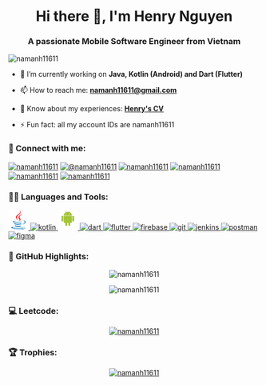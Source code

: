<h1 align="center">Hi there 👋, I'm Henry Nguyen</h1>
<h3 align="center">A passionate Mobile Software Engineer from Vietnam</h3>

<p align="left"> <img src="https://komarev.com/ghpvc/?username=namanh11611&label=Profile%20views&color=0e75b6&style=flat" alt="namanh11611" /> </p>

- 🌱 I’m currently working on **Java, Kotlin (Android) and Dart (Flutter)**

- 📫 How to reach me: **namanh11611@gmail.com**

- 📄 Know about my experiences: **[Henry's CV](https://bit.ly/namanhnguyen)**

- ⚡ Fun fact: all my account IDs are namanh11611

<h3 align="left">👀 Connect with me:</h3>
<p align="left">
<a href="https://linkedin.com/in/namanh11611" target="blank"><img align="center" src="https://raw.githubusercontent.com/rahuldkjain/github-profile-readme-generator/master/src/images/icons/Social/linked-in-alt.svg" alt="namanh11611" height="30" width="40" /></a>
<a href="https://medium.com/@namanh11611" target="blank"><img align="center" src="https://raw.githubusercontent.com/rahuldkjain/github-profile-readme-generator/master/src/images/icons/Social/medium.svg" alt="@namanh11611" height="30" width="40" /></a>
<a href="https://stackoverflow.com/users/6107647/namanh11611" target="blank"><img align="center" src="https://raw.githubusercontent.com/rahuldkjain/github-profile-readme-generator/master/src/images/icons/Social/stack-overflow.svg" alt="namanh11611" height="30" width="40" /></a>
<a href="https://www.leetcode.com/namanh11611" target="blank"><img align="center" src="https://raw.githubusercontent.com/rahuldkjain/github-profile-readme-generator/master/src/images/icons/Social/leet-code.svg" alt="namanh11611" height="30" width="40" /></a>
<a href="https://twitter.com/namanh11611" target="blank"><img align="center" src="https://raw.githubusercontent.com/rahuldkjain/github-profile-readme-generator/master/src/images/icons/Social/twitter.svg" alt="namanh11611" height="30" width="40" /></a>
<a href="https://fb.com/namanh11611" target="blank"><img align="center" src="https://raw.githubusercontent.com/rahuldkjain/github-profile-readme-generator/master/src/images/icons/Social/facebook.svg" alt="namanh11611" height="30" width="40" /></a>
</p>

<h3 align="left">👨‍💻 Languages and Tools:</h3>
<p align="left">
<a href="https://www.java.com" target="_blank" rel="noreferrer"> <img src="https://raw.githubusercontent.com/devicons/devicon/master/icons/java/java-original.svg" alt="java" width="40" height="40"/> </a>
<a href="https://kotlinlang.org" target="_blank" rel="noreferrer"> <img src="https://www.vectorlogo.zone/logos/kotlinlang/kotlinlang-icon.svg" alt="kotlin" width="40" height="40"/> </a>
<a href="https://developer.android.com" target="_blank" rel="noreferrer"> <img src="https://raw.githubusercontent.com/devicons/devicon/master/icons/android/android-original-wordmark.svg" alt="android" width="40" height="40"/> </a>
<a href="https://dart.dev" target="_blank" rel="noreferrer"> <img src="https://www.vectorlogo.zone/logos/dartlang/dartlang-icon.svg" alt="dart" width="40" height="40"/> </a>
<a href="https://flutter.dev" target="_blank" rel="noreferrer"> <img src="https://www.vectorlogo.zone/logos/flutterio/flutterio-icon.svg" alt="flutter" width="40" height="40"/> </a>
<a href="https://firebase.google.com/" target="_blank" rel="noreferrer"> <img src="https://www.vectorlogo.zone/logos/firebase/firebase-icon.svg" alt="firebase" width="40" height="40"/> </a>
<a href="https://git-scm.com/" target="_blank" rel="noreferrer"> <img src="https://www.vectorlogo.zone/logos/git-scm/git-scm-icon.svg" alt="git" width="40" height="40"/> </a>
<a href="https://www.jenkins.io" target="_blank" rel="noreferrer"> <img src="https://www.vectorlogo.zone/logos/jenkins/jenkins-icon.svg" alt="jenkins" width="40" height="40"/> </a>
<a href="https://postman.com" target="_blank" rel="noreferrer"> <img src="https://www.vectorlogo.zone/logos/getpostman/getpostman-icon.svg" alt="postman" width="40" height="40"/> </a>
<a href="https://www.figma.com/" target="_blank" rel="noreferrer"> <img src="https://www.vectorlogo.zone/logos/figma/figma-icon.svg" alt="figma" width="40" height="40"/> </a>
</p>

<h3 align="left">🔭 GitHub Highlights:</h3>
<p align="center"><img src="https://github-readme-stats.vercel.app/api?username=namanh11611&show_icons=true&locale=en&theme=material-palenight" alt="namanh11611" /></p>

<p align="center"><img src="https://github-readme-streak-stats.herokuapp.com/?user=namanh11611&theme=material-palenight" alt="namanh11611" /></p>

<h3 align="left">💻 Leetcode:</h3>
<p align="center">
  <a href="https://leetcode.com/namanh11611" target="_blank">
    <img src="https://leetcard.jacoblin.cool/namanh11611?theme=dark&font=Noto%20Sans" alt="namanh11611" />
  </a>
</p>

<h3 align="left">🏆 Trophies:</h3>
<p align="center"> <a href="https://github.com/ryo-ma/github-profile-trophy"><img src="https://github-profile-trophy.vercel.app/?username=namanh11611&theme=gruvbox" alt="namanh11611" /></a> </p>
